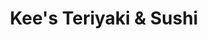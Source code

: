 ---
layout: place
title: "Kee's Teriyaki & Sushi"
permalink: /texas/el-paso/kee-s-teriyaki-sushi.html
stateAbbr: TX
stateName: Texas
cityName: El Paso
place_id: ChIJgfnAuGhE54YRcreq3Eo5wto
photos:
  - name: >-
      places/ChIJgfnAuGhE54YRcreq3Eo5wto/photos/AeeoHcKQXt13fgnU-0yL92fRDQbAZlLfD5SIgaOBUr35K0EPXy_nxydrr8R6aqoh2HEV8KYNneH3K_9-DFmOBjz0iEUrrEORBwCN8EmP7PCCPW9aSmFKBo2X2nwN7jvcTH2qZ2sVRQR84czyTyaFo9sW2BrpSnGh2TdczsUTWfUmXoW7QGukCJNIwXN2s2cOFX_SFPAvhIs27-iekLpqIff-LASlfTVoNilsVt6MWyoVNjaCD8Dsmy4-mgkOujpDKjJRRwhn5Mz2tzYJpVExZVrE4lsSe4vpJ9Y5hF2iuEp0JKJBB3WDsMEr-c2OIWiVkFm82Tj0MxbXkm5xdRGpzSMHg7WimR90eGs0y2_fm-JYbrWs0n4Cn6Gh1oD3h1ydyqNrvItLjWTSLanzhxQ6XvwrdIXnJdiRH0pkzecyXAzAPt4
    widthPx: 4000
    heightPx: 1868
    authorAttributions:
      - displayName: J Torr
        uri: https://maps.google.com/maps/contrib/111479900933331590731
        photoUri: >-
          https://lh3.googleusercontent.com/a-/ALV-UjW6RgXe_6L9XkAcBzOyf4S0NLjkj12hQYm604AgNGECfEwMV2E0=s100-p-k-no-mo
    flagContentUri: >-
      https://www.google.com/local/imagery/report/?cb_client=maps_api_places.places_api&image_key=!1e10!2sCIHM0ogKEICAgIDqvNKCOw&hl=en-US
    googleMapsUri: >-
      https://www.google.com/maps/place//data=!3m4!1e2!3m2!1sCIHM0ogKEICAgIDqvNKCOw!2e10!4m2!3m1!1s0x86e74468b8c0f981:0xdac2394adcaab772
  - name: >-
      places/ChIJgfnAuGhE54YRcreq3Eo5wto/photos/AeeoHcKFsoNr1hOxXxOFQ5GL-7J2inKuyL_dceHB2f9-nj9JuhXDvczyUIEPBhkVNpyxYguaO1_LRsYT6aBkoP2fqGVCt9nca4xCxZ_OSnjqkOi2XL8_DoD1bhjXGzcz9fqE5VI_JGet6JfiTDTEDaAhoBDCpE_hVPxbfRkONLuLMwPKRnFlIldaiO4_UrJt7tTAzp4_2BZN3zL7wMDPv2OuFOwnrKMm6n_cB-I5wK-gg0TZS0VNbXev784T8wDIKDJgsa4bd9ieL4Vz4j7EXJWm5RWxLkl_medrkGPxRGZW4RicjKsMB-DIqgEiwIeYPISNJFy95tx-Ty9oOC2n534F8fBlDlh9pjaYA5ZgnAM8-cAAApTgAU4IBulh0Y2CWpRjALq9u3wQOMFj-_gfn_FvZ4rGi96yNuTbIXFcSw
    widthPx: 3024
    heightPx: 4032
    authorAttributions:
      - displayName: Rayn & Co. Photography
        uri: https://maps.google.com/maps/contrib/114714497715461546308
        photoUri: >-
          https://lh3.googleusercontent.com/a-/ALV-UjXXM8XO_BIpFfvtWNh-DuW26Dk0p2ET1Le_sUWJqp9i4N3zu6I=s100-p-k-no-mo
    flagContentUri: >-
      https://www.google.com/local/imagery/report/?cb_client=maps_api_places.places_api&image_key=!1e10!2sCIHM0ogKEICAgMCA0Pr4vwE&hl=en-US
    googleMapsUri: >-
      https://www.google.com/maps/place//data=!3m4!1e2!3m2!1sCIHM0ogKEICAgMCA0Pr4vwE!2e10!4m2!3m1!1s0x86e74468b8c0f981:0xdac2394adcaab772
  - name: >-
      places/ChIJgfnAuGhE54YRcreq3Eo5wto/photos/AeeoHcJe2AT9n_NJDSBPv2i9X9tfLTCvBdesrUCLIbmsPpI3tmKOzCNl3ALMuCWAQ0PcfbwANN3Pd7jDfy0AwOQaue3175ptox-P3P-5J9b2RMDBVuKSUGKPzRDBntY4UBFD-0pI7a8LhTRTix146P3hhGqtRayj6xtTwKgag32oF19wfjP7mqJioGdDVMd_LKnlzqE81OhBIUhS7t-yY4k3eA2O6Nv6KwPFO84nx-0BoY63uFPLvHHLAqxWoYHkuiBdQV3lJZaCjDSLCFSpyL0Xf4pR7vLELZ7WoPyHOPr4NxquX7Qv9Y_7qCFjX3Mck0exhtnWPOClMf5ym1Uqi0DsyOXFx2KNaWyqaGnlVmptPdcb8yA_HkwE1g9p9eToc0mJciVZkFEYfBwdIFYL4KJMgPYc3dvJf15BS2nPxN71Ju4LWIg
    widthPx: 1080
    heightPx: 1920
    authorAttributions:
      - displayName: Ricardo alcala
        uri: https://maps.google.com/maps/contrib/102262121933944389212
        photoUri: >-
          https://lh3.googleusercontent.com/a-/ALV-UjU3RHU-viAt1NyhMgDd_lbZRopGCpMG6CczDKQFBsgkU0Mt1-2q=s100-p-k-no-mo
    flagContentUri: >-
      https://www.google.com/local/imagery/report/?cb_client=maps_api_places.places_api&image_key=!1e10!2sCIHM0ogKEICAgIDeouSWpgE&hl=en-US
    googleMapsUri: >-
      https://www.google.com/maps/place//data=!3m4!1e2!3m2!1sCIHM0ogKEICAgIDeouSWpgE!2e10!4m2!3m1!1s0x86e74468b8c0f981:0xdac2394adcaab772
  - name: >-
      places/ChIJgfnAuGhE54YRcreq3Eo5wto/photos/AeeoHcLdVMa1crdSPWLIRq1Sj7qvUJFiZlaYcvgf1aTcADbblgUza3zGY3Smz1YqNOQ1Lxa71R59JUhikOz2Uc8vp4jpSsMN2t3yHdGo-CjTXSSnWANdnkiRq5k9N3G8CQ54pLfYVB_synZp3CbtpVc0k5xpPv2LO_pxbV1I47mMz3VLyXSZCNxRU-RogpJlX_lCLGPq9xc07W-901C9qMLRvBnGyeQbhc1CzXaleV4c7Ktfgi0GsE52SX7A_dBUTrNe8gpx8LPlQwxIYQ1Q4a24H5TnusJ-zv78JdU1OXq_WKTGjcBFw3sj0rkWyQuK9D394D4pkL3O1z9RdLGWWDgEwEQ3IfRjuXXkxfjatxIOCW6-d3WYPwmkvigV0NC9t_UD5ZZM532dbsPaZEw0RU09-jjWJtZWfpwk1ZLRcCwyoRxjAZBE9XhC81kg5YzfgVGj
    widthPx: 4000
    heightPx: 3000
    authorAttributions:
      - displayName: Mac Ranch
        uri: https://maps.google.com/maps/contrib/111699840292438841804
        photoUri: >-
          https://lh3.googleusercontent.com/a-/ALV-UjW7UmuXcwlrDcODXogPekUC6Rjf-d6v2WMz_S5U5YQlzIEOqXE=s100-p-k-no-mo
    flagContentUri: >-
      https://www.google.com/local/imagery/report/?cb_client=maps_api_places.places_api&image_key=!1e10!2sCIABIhAF0Be_QCu0-2eqeT8AAPMS&hl=en-US
    googleMapsUri: >-
      https://www.google.com/maps/place//data=!3m4!1e2!3m2!1sCIABIhAF0Be_QCu0-2eqeT8AAPMS!2e10!4m2!3m1!1s0x86e74468b8c0f981:0xdac2394adcaab772
  - name: >-
      places/ChIJgfnAuGhE54YRcreq3Eo5wto/photos/AeeoHcLfLs3F3eqy5BPauKfrzUjKfYgrqZWqDIlQ7cxSVjAazw_qauzvG8zfTI68zIkwNJYUUJQi9cyedtm305Aw5zG6hNrT_3Bv4PinP2jiZN6sm0tDDnqkdJ0BVCAtRcCYIzKZBfVlN8FFNDfSm_KaAISlcKVy87GqCOC78LnjKV4AFlZElVW3LHpYpSPkXDswcPKkmf_Ue5Kf6VnMUHMQzWEonHpG9Q0qQHHQ4uuy4fBhLYnENVYv8QbCg4p47Y_It8n6oi0fZw39U81b7gHiEa6FW9mvH-_eUGmPIqbTScz93ms0UqUvepe_FtgSfe8WAMpZ-HMyFUwJ9yF60_-yASjwRUb9aT9x6hQYgH40foq-MpraJXDXZIexsk7SUI2N04TqRijtrB9IgIbNPkJlqB9lRYZN_-tf59hWgELiSF0CD-nH
    widthPx: 3999
    heightPx: 2857
    authorAttributions:
      - displayName: Vanessa Sanders
        uri: https://maps.google.com/maps/contrib/112435689659949770451
        photoUri: >-
          https://lh3.googleusercontent.com/a-/ALV-UjUtwMF8_VFP96eNz5PyGZi2NETaQsWGdqLeNTjgwDll41CHcUz3=s100-p-k-no-mo
    flagContentUri: >-
      https://www.google.com/local/imagery/report/?cb_client=maps_api_places.places_api&image_key=!1e10!2sCIHM0ogKEICAgIDnzJ3vowE&hl=en-US
    googleMapsUri: >-
      https://www.google.com/maps/place//data=!3m4!1e2!3m2!1sCIHM0ogKEICAgIDnzJ3vowE!2e10!4m2!3m1!1s0x86e74468b8c0f981:0xdac2394adcaab772
  - name: >-
      places/ChIJgfnAuGhE54YRcreq3Eo5wto/photos/AeeoHcIqBVhop0wIKPeDZJzv6MfIcvoiiDF_XsqrmlJIO2y1AoYkuHAvJg7Bpvt_MfmgGGhFBtQuPDt0KkJ7WGIqLVJ2HjHIDcFc4zkc25PVSU71TganL07SFoDFOIIcSD_f6SBwyjhUDjXha54A1cd_xyeME547F_NpVhMWfgGHbBt2ZHYyJGkg8X2q0JeAzA1CGaeYsatktSJ6VAX9VZSgJN8ENaGizDNCgmD-OsoNdXokALVBFJE-W6QaXFr9XhqHWLqTZareQ7uH9CbaiR08KlaiK4KkvJFGEaRpduUSAEwcp3vZ2WeSD7FMY5qzfbnAT7OLDEq0lliOKmKFdigOPkU0EwnxgT6YENtMDgNEIVw1hVWdI_6eQV3FFeZ3P1k6icXa933ePE86LbjtCkp1yoXM_RkKdFPP3YWhCUU_MGrCOQ
    widthPx: 4032
    heightPx: 3024
    authorAttributions:
      - displayName: G. Marquez
        uri: https://maps.google.com/maps/contrib/112778924111030238828
        photoUri: >-
          https://lh3.googleusercontent.com/a-/ALV-UjXjovj4sI_toHfAq3sIUCCRtCyI5l_4gQx4yw_KesIN2rASV4yQ2w=s100-p-k-no-mo
    flagContentUri: >-
      https://www.google.com/local/imagery/report/?cb_client=maps_api_places.places_api&image_key=!1e10!2sCIHM0ogKEICAgICBjOvYSA&hl=en-US
    googleMapsUri: >-
      https://www.google.com/maps/place//data=!3m4!1e2!3m2!1sCIHM0ogKEICAgICBjOvYSA!2e10!4m2!3m1!1s0x86e74468b8c0f981:0xdac2394adcaab772
  - name: >-
      places/ChIJgfnAuGhE54YRcreq3Eo5wto/photos/AeeoHcJVLJ9HWrhFLe32eXkHAfpbwZ-rgwljaOP9TL3T98caFMLyylpDinbmHWegiljsMTx2n51rVOaIHBof9lD5sHGQKsRzFsMrCMRuobiUIT9D5S16a4eSRAeJiu40lOF07PtQMn-WZW7Cc-ViFVYzl3NGRaR6O02LDSgwVQYNXeZdgfZj1AxAXc4-Zw9tJMNu-leFRLSb1HCA6qJ0Ye-akQ89OA6CzwxHunC8OXsnK4wHk7lIIf5ny4BkkKXRV9J1CUAGfsgWhmXTGs-1QXYggI4qBwjvhwvLuQqr2-VNmugpmysaNNffH7UncLMUe5IFNx5Kdknx_HZIytHTAO1tKL9QKX_8jw_hd8hauY3aRN8qkY0T-kGi-1PK8Q4fu0MlxJQR9Y-53x4w3kKhWGB3RTI6m63XvWIw6z27gFGIuKsLw6nB
    widthPx: 3024
    heightPx: 4032
    authorAttributions:
      - displayName: Lindsay Smith
        uri: https://maps.google.com/maps/contrib/108520444890041546243
        photoUri: >-
          https://lh3.googleusercontent.com/a/ACg8ocJX6kQhW-_X6GKJtiXHhfLdYzig6gd9r7QzpFMG64NoO9J9mA=s100-p-k-no-mo
    flagContentUri: >-
      https://www.google.com/local/imagery/report/?cb_client=maps_api_places.places_api&image_key=!1e10!2sCIHM0ogKEICAgICD6-mXuAE&hl=en-US
    googleMapsUri: >-
      https://www.google.com/maps/place//data=!3m4!1e2!3m2!1sCIHM0ogKEICAgICD6-mXuAE!2e10!4m2!3m1!1s0x86e74468b8c0f981:0xdac2394adcaab772
  - name: >-
      places/ChIJgfnAuGhE54YRcreq3Eo5wto/photos/AeeoHcLuaSINOZ28kg1hyorK7HsbqP99SQJF-Ibo9ZX87VMGYCHO6t6R7g4l5A1-YgKU1UQalIyPrsjxwztdw4uC5m70Cn_BnYxEbYWy27E9v8j2U1deNAIguJphHNMIy9o0qotXkXpauRNw8gbhheXgfDLTg0DKtHZu-MSvD92OLJb9Ngw0fbX6v_QtdkOD0hT2FRrfPuC9j6ZM3e_O6ybqy9pFJZFGAe1y6vF2csPk3PM7LO7IhG2qtvGHECC07ex7LceWK-ABKAoAWKTs4RrhWA3-2I44fUmsunUqO-kLd2glMKGFgGO72AUgfCRIlw5UVZRZATrvIDcaHvMkTiuGOzZYHhyKl66-yDU3xSF-98QirIq7n4GmY328lcDfjN-T6zARgkM2CqvPT_eQZwR71pa65x3KXpHX_siKLxKGUejVqA
    widthPx: 2592
    heightPx: 1944
    authorAttributions:
      - displayName: Leslie Xaxavier
        uri: https://maps.google.com/maps/contrib/105490804278409543626
        photoUri: >-
          https://lh3.googleusercontent.com/a-/ALV-UjViXr69zoLUzw5dnka-6p9xKt9c95q5J_Xg0A7_hHxGEgwOQX0=s100-p-k-no-mo
    flagContentUri: >-
      https://www.google.com/local/imagery/report/?cb_client=maps_api_places.places_api&image_key=!1e10!2sCIHM0ogKEICAgID43qiTBA&hl=en-US
    googleMapsUri: >-
      https://www.google.com/maps/place//data=!3m4!1e2!3m2!1sCIHM0ogKEICAgID43qiTBA!2e10!4m2!3m1!1s0x86e74468b8c0f981:0xdac2394adcaab772
  - name: >-
      places/ChIJgfnAuGhE54YRcreq3Eo5wto/photos/AeeoHcKxPiqW0IMEomF7VyxGp2pxOce7saZIZVFRJzMnYBKmZIBFIdreeNdKGqFBUIzRnu_qNbu12zBUmcPPTUM2saKJzwWyNQfrLEHVvpyxxocnjwGdPsc5Ov2F_T4TyC8Wh_frJpi8_8PYzJEHjg-fS8f_-bnFMMUm9wsLtcHf8E2c27xmdfVwyyGVW-3I55aWV2YIiE9ujWWqwCRVQmOhgzlVQWtw4xLrSDtJhw7X7ZVHu00TTmf3AzxGa-f-D2_swiDgnNPw5fJL-pUIA5QKQF8u-LxE8cU0xxtcQO568mPeRTS84Bwbd5N8Ms36HiESQ-ninLhRej06G-VGinBXA3eEFkyib7XXNTK6xWQ2axmXxDIiE6HBXmNyCYwxJR5QaVe8FIMVOBT1kMBuyzrizb5ley4cwQDn_AiCbNlOKjg
    widthPx: 4160
    heightPx: 3120
    authorAttributions:
      - displayName: Leslie Xaxavier
        uri: https://maps.google.com/maps/contrib/105490804278409543626
        photoUri: >-
          https://lh3.googleusercontent.com/a-/ALV-UjViXr69zoLUzw5dnka-6p9xKt9c95q5J_Xg0A7_hHxGEgwOQX0=s100-p-k-no-mo
    flagContentUri: >-
      https://www.google.com/local/imagery/report/?cb_client=maps_api_places.places_api&image_key=!1e10!2sCIHM0ogKEICAgID4nvyjNA&hl=en-US
    googleMapsUri: >-
      https://www.google.com/maps/place//data=!3m4!1e2!3m2!1sCIHM0ogKEICAgID4nvyjNA!2e10!4m2!3m1!1s0x86e74468b8c0f981:0xdac2394adcaab772
  - name: >-
      places/ChIJgfnAuGhE54YRcreq3Eo5wto/photos/AeeoHcK7ruFABNUi_PoFn4wsN3ONgj3OrVvIyAJ8GYYTiqAxWnPE5r9CcWluzaTYGyc8ujV7Y1E4m1y6ukpIQowHDn1I9av_op7a63l1P41mey45W91XiNm7r5gfwkRar9gOpWou3e6FIQSrO5EUqKD1891WvjOqD5G6eqdQNfaAF4hUALs8XnCGGexONpPoycN6Fqz00xeMDqF9zzMB2W4Pbr46AQC4eGYaV4p_5AbSVDfLmOs1lAwBB26rFfQC6zYsm0g5-yoNqOEnCY7YOXkpBI5mcmJAvpa-LeHAmvX9VKpJoz5CSuiL9VofcNSpEM0o85fiF5QaYeRwWM964zldBcLJv9XymWPI0lo846lZwmFVJ5camVSDLnoNdEBMxE_wT7RFoRJEHvUkmX3oVj-T7JXF0EjTEA4UmlbUGom91W2S5T_N
    widthPx: 4032
    heightPx: 3024
    authorAttributions:
      - displayName: G. Marquez
        uri: https://maps.google.com/maps/contrib/112778924111030238828
        photoUri: >-
          https://lh3.googleusercontent.com/a-/ALV-UjXjovj4sI_toHfAq3sIUCCRtCyI5l_4gQx4yw_KesIN2rASV4yQ2w=s100-p-k-no-mo
    flagContentUri: >-
      https://www.google.com/local/imagery/report/?cb_client=maps_api_places.places_api&image_key=!1e10!2sCIHM0ogKEICAgICBjOvYyAE&hl=en-US
    googleMapsUri: >-
      https://www.google.com/maps/place//data=!3m4!1e2!3m2!1sCIHM0ogKEICAgICBjOvYyAE!2e10!4m2!3m1!1s0x86e74468b8c0f981:0xdac2394adcaab772
address: 11660 Montwood Dr, El Paso, TX 79936, USA
street: 11660 Montwood Dr
city: El Paso
state: TX
zip: '79936'
country: USA
neighborhood: East El Paso
latitude: '31.766922'
longitude: '-106.286432'
accessibility_options:
  wheelchairAccessibleParking: true
  wheelchairAccessibleEntrance: true
  wheelchairAccessibleRestroom: true
  wheelchairAccessibleSeating: true
business_status: OPERATIONAL
name: Kee's Teriyaki & Sushi
google_maps_links:
  directionsUri: >-
    https://www.google.com/maps/dir//''/data=!4m7!4m6!1m1!4e2!1m2!1m1!1s0x86e74468b8c0f981:0xdac2394adcaab772!3e0
  placeUri: https://maps.google.com/?cid=15763224639442696050
  writeAReviewUri: >-
    https://www.google.com/maps/place//data=!4m3!3m2!1s0x86e74468b8c0f981:0xdac2394adcaab772!12e1
  reviewsUri: >-
    https://www.google.com/maps/place//data=!4m4!3m3!1s0x86e74468b8c0f981:0xdac2394adcaab772!9m1!1b1
  photosUri: >-
    https://www.google.com/maps/place//data=!4m3!3m2!1s0x86e74468b8c0f981:0xdac2394adcaab772!10e5
primary_type: Japanese Restaurant
opening_hours:
  regular: null
  current: null
secondary_opening_hours:
  regular:
    weekdayDescriptions: null
    type: null
  current:
    weekdayDescriptions: null
    type: null
phone: null
price_level: null
price_range: null
rating: null
rating_count: 0
website: null
description: null
reviews: null
parking_options: null
payment_options: null
allow_dogs: null
curbside_pickup: null
delivery: null
dine_in: null
good_for_children: null
good_for_groups: null
good_for_sports: null
live_music: null
menu_for_children: null
outdoor_seating: null
reservable: null
restroom: null
serves_beer: null
serves_breakfast: null
serves_brunch: null
serves_cocktails: null
serves_coffee: null
serves_dinner: null
serves_dessert: null
serves_lunch: null
serves_vegetarian_food: null
serves_wine: null
takeout: null

---